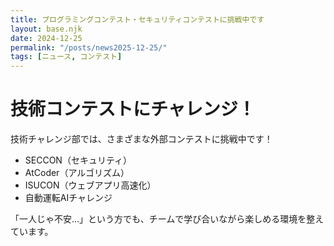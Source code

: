 ```yaml
---
title: プログラミングコンテスト・セキュリティコンテストに挑戦中です
layout: base.njk
date: 2024-12-25
permalink: "/posts/news2025-12-25/"
tags: [ニュース, コンテスト]
---
```


# 技術コンテストにチャレンジ！

技術チャレンジ部では、さまざまな外部コンテストに挑戦中です！

- SECCON（セキュリティ）
- AtCoder（アルゴリズム）
- ISUCON（ウェブアプリ高速化）
- 自動運転AIチャレンジ

「一人じゃ不安…」という方でも、チームで学び合いながら楽しめる環境を整えています。